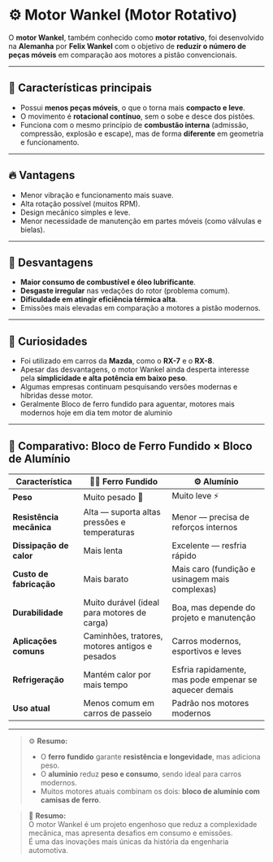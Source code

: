 # ⚙️ Motor Wankel (Motor Rotativo)

O **motor Wankel**, também conhecido como **motor rotativo**, foi desenvolvido na **Alemanha** por **Felix Wankel** com o objetivo de **reduzir o número de peças móveis** em comparação aos motores a pistão convencionais.

---

## 🧩 Características principais

- Possui **menos peças móveis**, o que o torna mais **compacto e leve**.  
- O movimento é **rotacional contínuo**, sem o sobe e desce dos pistões.  
- Funciona com o mesmo princípio de **combustão interna** (admissão, compressão, explosão e escape), mas de forma **diferente** em geometria e funcionamento.

---

## 🔥 Vantagens
- Menor vibração e funcionamento mais suave.  
- Alta rotação possível (muitos RPM).  
- Design mecânico simples e leve.  
- Menor necessidade de manutenção em partes móveis (como válvulas e bielas).

---

## 💨 Desvantagens
- **Maior consumo de combustível e óleo lubrificante**.  
- **Desgaste irregular** nas vedações do rotor (problema comum).  
- **Dificuldade em atingir eficiência térmica alta**.  
- Emissões mais elevadas em comparação a motores a pistão modernos.

---

## 🚗 Curiosidades
- Foi utilizado em carros da **Mazda**, como o **RX-7** e o **RX-8**.  
- Apesar das desvantagens, o motor Wankel ainda desperta interesse pela **simplicidade e alta potência em baixo peso**.  
- Algumas empresas continuam pesquisando versões modernas e híbridas desse motor.
- Geralmente Bloco de ferro fundido para aguentar, motores mais modernos hoje em dia tem motor de aluminio 

---
## 🧱 Comparativo: Bloco de Ferro Fundido × Bloco de Alumínio

| Característica              | 🏋️‍♂️ **Ferro Fundido**                             | ⚙️ **Alumínio**                                 |
|-----------------------------|-----------------------------------------------------|-------------------------------------------------|
| **Peso**                    | Muito pesado 🧱                                     | Muito leve ⚡                                    |
| **Resistência mecânica**    | Alta — suporta altas pressões e temperaturas        | Menor — precisa de reforços internos             |
| **Dissipação de calor**     | Mais lenta                                          | Excelente — resfria rápido                       |
| **Custo de fabricação**     | Mais barato                                         | Mais caro (fundição e usinagem mais complexas)   |
| **Durabilidade**            | Muito durável (ideal para motores de carga)         | Boa, mas depende do projeto e manutenção         |
| **Aplicações comuns**       | Caminhões, tratores, motores antigos e pesados       | Carros modernos, esportivos e leves              |
| **Refrigeração**            | Mantém calor por mais tempo                         | Esfria rapidamente, mas pode empenar se aquecer demais |
| **Uso atual**               | Menos comum em carros de passeio                    | Padrão nos motores modernos                     |

---

> ⚙️ **Resumo:**  
> - O **ferro fundido** garante **resistência e longevidade**, mas adiciona peso.  
> - O **alumínio** reduz **peso e consumo**, sendo ideal para carros modernos.  
> - Muitos motores atuais combinam os dois: **bloco de alumínio com camisas de ferro**.


> 🧠 **Resumo:**  
> O motor Wankel é um projeto engenhoso que reduz a complexidade mecânica, mas apresenta desafios em consumo e emissões.  
> É uma das inovações mais únicas da história da engenharia automotiva.
